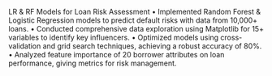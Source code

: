 LR \& RF Models for Loan Risk Assessment
• Implemented Random Forest & Logistic Regression models to predict default risks with data from 10,000+ loans.
• Conducted comprehensive data exploration using Matplotlib for 15+ variables to identify key influencers.
• Optimized models using cross-validation and grid search techniques, achieving a robust accuracy of 80%.
• Analyzed feature importance of 20 borrower attributes on loan performance, giving metrics for risk management.
